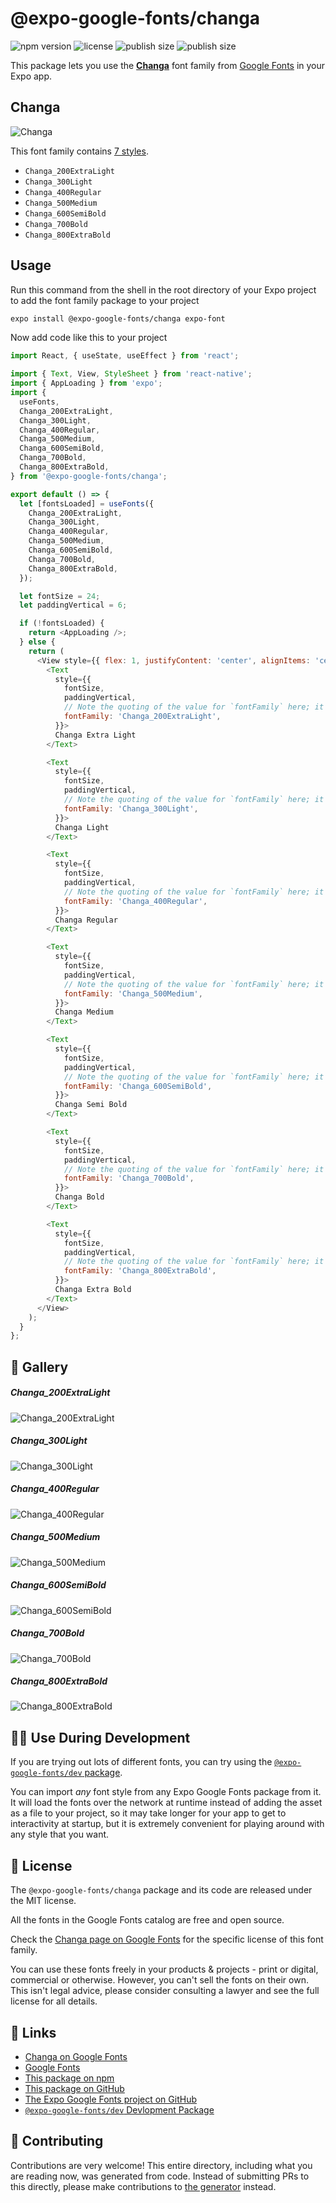 # @expo-google-fonts/changa

![npm version](https://flat.badgen.net/npm/v/@expo-google-fonts/changa)
![license](https://flat.badgen.net/github/license/expo/google-fonts)
![publish size](https://flat.badgen.net/packagephobia/install/@expo-google-fonts/changa)
![publish size](https://flat.badgen.net/packagephobia/publish/@expo-google-fonts/changa)

This package lets you use the [**Changa**](https://fonts.google.com/specimen/Changa) font family from [Google Fonts](https://fonts.google.com/) in your Expo app.

## Changa

![Changa](./font-family.png)

This font family contains [7 styles](#-gallery).

- `Changa_200ExtraLight`
- `Changa_300Light`
- `Changa_400Regular`
- `Changa_500Medium`
- `Changa_600SemiBold`
- `Changa_700Bold`
- `Changa_800ExtraBold`

## Usage

Run this command from the shell in the root directory of your Expo project to add the font family package to your project
```sh
expo install @expo-google-fonts/changa expo-font
```

Now add code like this to your project
```js
import React, { useState, useEffect } from 'react';

import { Text, View, StyleSheet } from 'react-native';
import { AppLoading } from 'expo';
import {
  useFonts,
  Changa_200ExtraLight,
  Changa_300Light,
  Changa_400Regular,
  Changa_500Medium,
  Changa_600SemiBold,
  Changa_700Bold,
  Changa_800ExtraBold,
} from '@expo-google-fonts/changa';

export default () => {
  let [fontsLoaded] = useFonts({
    Changa_200ExtraLight,
    Changa_300Light,
    Changa_400Regular,
    Changa_500Medium,
    Changa_600SemiBold,
    Changa_700Bold,
    Changa_800ExtraBold,
  });

  let fontSize = 24;
  let paddingVertical = 6;

  if (!fontsLoaded) {
    return <AppLoading />;
  } else {
    return (
      <View style={{ flex: 1, justifyContent: 'center', alignItems: 'center' }}>
        <Text
          style={{
            fontSize,
            paddingVertical,
            // Note the quoting of the value for `fontFamily` here; it expects a string!
            fontFamily: 'Changa_200ExtraLight',
          }}>
          Changa Extra Light
        </Text>

        <Text
          style={{
            fontSize,
            paddingVertical,
            // Note the quoting of the value for `fontFamily` here; it expects a string!
            fontFamily: 'Changa_300Light',
          }}>
          Changa Light
        </Text>

        <Text
          style={{
            fontSize,
            paddingVertical,
            // Note the quoting of the value for `fontFamily` here; it expects a string!
            fontFamily: 'Changa_400Regular',
          }}>
          Changa Regular
        </Text>

        <Text
          style={{
            fontSize,
            paddingVertical,
            // Note the quoting of the value for `fontFamily` here; it expects a string!
            fontFamily: 'Changa_500Medium',
          }}>
          Changa Medium
        </Text>

        <Text
          style={{
            fontSize,
            paddingVertical,
            // Note the quoting of the value for `fontFamily` here; it expects a string!
            fontFamily: 'Changa_600SemiBold',
          }}>
          Changa Semi Bold
        </Text>

        <Text
          style={{
            fontSize,
            paddingVertical,
            // Note the quoting of the value for `fontFamily` here; it expects a string!
            fontFamily: 'Changa_700Bold',
          }}>
          Changa Bold
        </Text>

        <Text
          style={{
            fontSize,
            paddingVertical,
            // Note the quoting of the value for `fontFamily` here; it expects a string!
            fontFamily: 'Changa_800ExtraBold',
          }}>
          Changa Extra Bold
        </Text>
      </View>
    );
  }
};

```

## 🔡 Gallery

##### Changa_200ExtraLight
![Changa_200ExtraLight](./Changa_200ExtraLight.ttf.png)

##### Changa_300Light
![Changa_300Light](./Changa_300Light.ttf.png)

##### Changa_400Regular
![Changa_400Regular](./Changa_400Regular.ttf.png)

##### Changa_500Medium
![Changa_500Medium](./Changa_500Medium.ttf.png)

##### Changa_600SemiBold
![Changa_600SemiBold](./Changa_600SemiBold.ttf.png)

##### Changa_700Bold
![Changa_700Bold](./Changa_700Bold.ttf.png)

##### Changa_800ExtraBold
![Changa_800ExtraBold](./Changa_800ExtraBold.ttf.png)


## 👩‍💻 Use During Development

If you are trying out lots of different fonts, you can try using the [`@expo-google-fonts/dev` package](https://github.com/expo/google-fonts/tree/master/font-packages/dev#readme).

You can import *any* font style from any Expo Google Fonts package from it. It will load the fonts
over the network at runtime instead of adding the asset as a file to your project, so it may take longer
for your app to get to interactivity at startup, but it is extremely convenient
for playing around with any style that you want.

## 📖 License

The `@expo-google-fonts/changa` package and its code are released under the MIT license.

All the fonts in the Google Fonts catalog are free and open source.

Check the [Changa page on Google Fonts](https://fonts.google.com/specimen/Changa) for the specific license of this font family.

You can use these fonts freely in your products & projects - print or digital, commercial or otherwise. However, you can't sell the fonts on their own. This isn't legal advice, please consider consulting a lawyer and see the full license for all details.

## 🔗 Links

- [Changa on Google Fonts](https://fonts.google.com/specimen/Changa)
- [Google Fonts](https://fonts.google.com/)
- [This package on npm](https://www.npmjs.com/package/@expo-google-fonts/changa)
- [This package on GitHub](https://github.com/expo/google-fonts/tree/master/font-packages/changa)
- [The Expo Google Fonts project on GitHub](https://github.com/expo/google-fonts)
- [`@expo-google-fonts/dev` Devlopment Package](https://github.com/expo/google-fonts/tree/master/font-packages/dev)

## 🤝 Contributing

Contributions are very welcome! This entire directory, including what you are reading now, was generated from code. Instead of submitting PRs to this directly, please make contributions to [the generator](https://github.com/expo/google-fonts/tree/master/packages/generator) instead.
